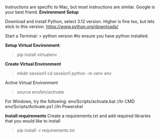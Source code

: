 Instructions are specific to Mac, but most instructions are similar.  Google is your best friend.
**Environment Setup**


Download and install Python, select 3.12 version.  Higher is fine too, but lets stick to this version.
  https://www.python.org/downloads/

  Start a Terminal:
     > python version     #to ensure you have python installed.

**Setup Virtual Environment**:
  > pip install virtualenv

**Create Virtual Environment**
  > mkdir session1
  > cd session1 
  > python -m venv env

  Active Virtual Environment
  > source env/bin/activate

  For Windows, try the following:
    env/Scripts/activate.bat //In CMD
    env/Scripts/Activate.ps1 //In Powershel

**Install requirements**
Create a requirements.txt and add required libraries that you would like to install
> pip install -r requirements.txt
